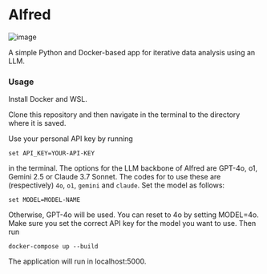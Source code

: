﻿# Alfred
![image](https://github.com/user-attachments/assets/28cc3f43-9ad9-466e-bf63-ba1242296da1)



A simple Python and Docker-based app for iterative data analysis using an LLM.

### Usage

Install Docker and WSL.

Clone this repository and then navigate in the terminal to the directory where it is saved.

Use your personal API key by running

    set API_KEY=YOUR-API-KEY 

in the terminal. The options for the LLM backbone of Alfred are GPT-4o, o1, Gemini 2.5 or Claude 3.7 Sonnet. The codes for to use these are (respectively) ```4o```, ```o1```, ```gemini``` and ```claude```.
Set the model as follows:

    set MODEL=MODEL-NAME

Otherwise, GPT-4o will be used. You can reset to 4o by setting MODEL=4o. Make sure you set the correct API key for the model you want to use. Then run
 
    docker-compose up --build

The application will run in localhost:5000.
